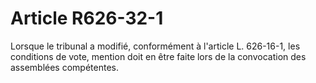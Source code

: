 # Article R626-32-1

Lorsque le tribunal a modifié, conformément à l'article L. 626-16-1, les conditions de vote, mention doit en être faite lors de la convocation des assemblées compétentes.
